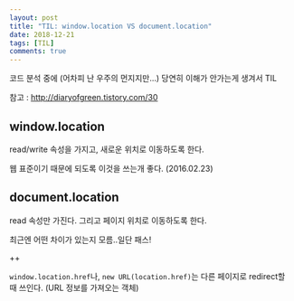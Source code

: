 ```yaml
---
layout: post
title: "TIL: window.location VS document.location"
date: 2018-12-21
tags: [TIL]
comments: true
---
```



코드 분석 중에 (어차피 난 우주의 먼지지만...) 당연히 이해가 안가는게 생겨서 TIL

참고 : http://diaryofgreen.tistory.com/30

## window.location

read/write 속성을 가지고, 새로운 위치로 이동하도록 한다.

웹 표준이기 때문에 되도록 이것을 쓰는개 좋다. (2016.02.23)

## document.location

read 속성만 가진다. 그리고 페이지 위치로 이동하도록 한다.

최근엔 어떤 차이가 있는지 모름..일단 패스!

++

`window.location.href`나, `new URL(location.href)`는 다른 페이지로 redirect할 때 쓰인다.
(URL 정보를 가져오는 객체)
